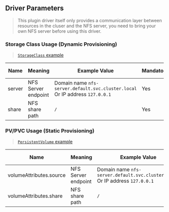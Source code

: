 ## Driver Parameters
> This plugin driver itself only provides a communication layer between resources in the cluser and the NFS server, you need to bring your own NFS server before using this driver.

### Storage Class Usage (Dynamic Provisioning)
> [`StorageClass` example](../deploy/example/storageclass-nfs.yaml)

Name | Meaning | Example Value | Mandatory | Default value
--- | --- | --- | --- | ---
server | NFS Server endpoint | Domain name `nfs-server.default.svc.cluster.local` <br>Or IP address `127.0.0.1` | Yes |
share | NFS share path | `/` | Yes |

### PV/PVC Usage (Static Provisioning)
> [`PersistentVolume` example](../deploy/example/pv-nfs-csi.yaml)

Name | Meaning | Example Value | Mandatory | Default value
--- | --- | --- | --- | ---
volumeAttributes.source | NFS Server endpoint | Domain name `nfs-server.default.svc.cluster.local` <br>Or IP address `127.0.0.1` | Yes |
volumeAttributes.share | NFS share path | `/` |  Yes  |
